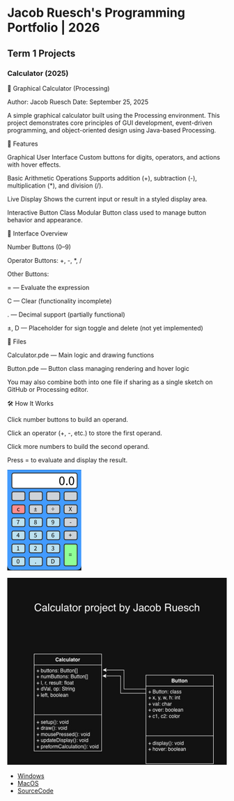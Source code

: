 # Jacob Ruesch's Programming Portfolio | 2026

## Term 1 Projects

### Calculator (2025)

🧮 Graphical Calculator (Processing)

Author: Jacob Ruesch
Date: September 25, 2025

A simple graphical calculator built using the Processing
 environment. This project demonstrates core principles of GUI development, event-driven programming, and object-oriented design using Java-based Processing.

🚀 Features

Graphical User Interface
Custom buttons for digits, operators, and actions with hover effects.

Basic Arithmetic Operations
Supports addition (+), subtraction (-), multiplication (*), and division (/).

Live Display
Shows the current input or result in a styled display area.

Interactive Button Class
Modular Button class used to manage button behavior and appearance.

🎨 Interface Overview

Number Buttons (0–9)

Operator Buttons: +, -, *, /

Other Buttons:

= — Evaluate the expression

C — Clear (functionality incomplete)

. — Decimal support (partially functional)

±, D — Placeholder for sign toggle and delete (not yet implemented)

📁 Files

Calculator.pde — Main logic and drawing functions

Button.pde — Button class managing rendering and hover logic

You may also combine both into one file if sharing as a single sketch on GitHub or Processing editor.

🛠️ How It Works

Click number buttons to build an operand.

Click an operator (+, -, etc.) to store the first operand.

Click more numbers to build the second operand.

Press = to evaluate and display the result.

![RunningCalculator](https://github.com/9730453/Portfolio/blob/main/images/Calc.png?raw=true)

![CalculatorUML](https://github.com/9730453/Portfolio/blob/main/images/calcUML.jpg)

* [Windows](https://github.com/9730453/Portfolio/blob/main/src/Calc/windows-amd64.zip)
* [MacOS](https://github.com/9730453/Portfolio/blob/main/src/Calc/macos-aarch64.zip)
* [SourceCode](https://github.com/9730453/Portfolio/blob/main/src/Calc/Calculator.zip)
